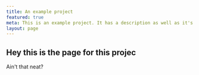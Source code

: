 ```yaml
---
title: An example project
featured: true
meta: This is an example project. It has a description as well as it's own little page!
layout: page
---
```


## Hey this is the page for this projec
Ain't that neat?